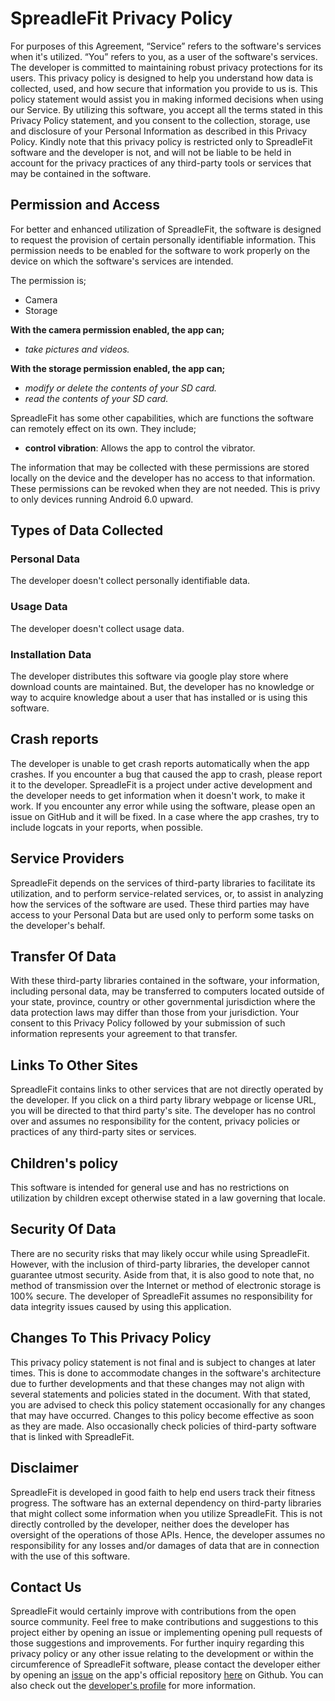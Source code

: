 # SpreadleFit Privacy Policy

For purposes of this Agreement, “Service” refers to the software's services when it's utilized. “You” refers to you, as a user of the software's services.
The developer is committed to maintaining robust privacy protections for its users. This privacy policy is designed to help you understand how data is collected, used, and how secure that information you provide to us is. This policy statement would assist you in making informed decisions when using our Service.
By utilizing this software, you accept all the terms stated in this Privacy Policy statement, and you consent to the collection, storage, use and disclosure of your Personal Information as described in this Privacy Policy. Kindly note that this privacy policy is restricted only to SpreadleFit software and the developer is not, and will not be liable to be held in account for the privacy practices of any third-party tools or services that may be contained in the software.

## Permission and Access

For better and enhanced utilization of SpreadleFit, the software is designed to request the provision of certain personally identifiable information. This permission needs to be enabled for the software to work properly on the device on which the software's services are intended.

The permission is;

- Camera
- Storage

**With the camera permission enabled, the app can;**

- *take pictures and videos.*

**With the storage permission enabled, the app can;**

- *modify or delete the contents of your SD card.*
- *read the contents of your SD card.*


SpreadleFit has some other capabilities, which are functions the software can remotely effect on its own. They include;

- **control vibration**: Allows the app to control the vibrator.

The information that may be collected with these permissions are stored locally on the device and the developer has no access to that information. These permissions can be revoked when they are not needed. This is privy to only devices running Android 6.0 upward.

## Types of Data Collected

### Personal Data
The developer doesn't collect personally identifiable data.

### Usage Data
The developer doesn't collect usage data.

### Installation Data
The developer distributes this software via google play store where download counts are maintained. But, the developer has no knowledge or way to acquire knowledge about a user that has installed or is using this software.

## Crash reports

The developer is unable to get crash reports automatically when the app crashes. If you encounter a bug that caused the app to crash, please report it to the developer.
SpreadleFit is a project under active development and the developer needs to get information when it doesn't work, to make it work. If you encounter any error while using the software, please open an issue on GitHub and it will be fixed. In a case where the app crashes, try to include logcats in your reports, when possible.

## Service Providers

SpreadleFit depends on the services of third-party libraries to facilitate its utilization, and to perform service-related services, or, to assist in analyzing how the services of the software are used. These third parties may have access to your Personal Data but are used only to perform some tasks on the developer's behalf.

## Transfer Of Data

With these third-party libraries contained in the software, your information, including personal data, may be transferred to computers located outside of your state, province, country or other governmental jurisdiction where the data protection laws may differ than those from your jurisdiction. Your consent to this Privacy Policy followed by your submission of such information represents your agreement to that transfer.

## Links To Other Sites

SpreadleFit contains links to other services that are not directly operated by the developer. If you click on a third party library webpage or license URL, you will be directed to that third party's site. The developer has no control over and assumes no responsibility for the content, privacy policies or practices of any third-party sites or services.

## Children's policy

This software is intended for general use and has no restrictions on utilization by children except otherwise stated in a law governing that locale.

## Security Of Data

There are no security risks that may likely occur while using SpreadleFit. However, with the inclusion of third-party libraries, the developer cannot guarantee utmost security. Aside from that, it is also good to note that, no method of transmission over the Internet or method of electronic storage is 100% secure. The developer of SpreadleFit assumes no responsibility for data integrity issues caused by using this application.

## Changes To This Privacy Policy

This privacy policy statement is not final and is subject to changes at later times. This is done to accommodate changes in the software's architecture due to further developments and that these changes may not align with several statements and policies stated in the document. With that stated, you are advised to check this policy statement occasionally for any changes that may have occurred. Changes to this policy become effective as soon as they are made. Also occasionally check policies of third-party software that is linked with SpreadleFit.

## Disclaimer

SpreadleFit is developed in good faith to help end users track their fitness progress. The software has an external dependency on third-party libraries that might collect some information when you utilize SpreadleFit. This is not directly controlled by the developer, neither does the developer has oversight of the operations of those APIs. Hence, the developer assumes no responsibility for any losses and/or damages of data that are in connection with the use of this software.

## Contact Us

SpreadleFit would certainly improve with contributions from the open source community. Feel free to make contributions and suggestions to this project either by opening an issue or implementing opening pull requests of those suggestions and improvements. For further inquiry regarding this privacy policy or any other issue relating to the development or within the circumference of SpreadleFit software, please contact the developer either by opening an [issue](https://github.com/brodeurlv/SpreadleFit/issues/new) on the app's official repository [here](https://github.com/brodeurlv/SpreadleFit) on Github. You can also check out the [developer's profile](https://github.com/brodeurlv) for more information.



